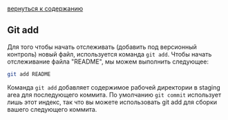 [вернуться к содержанию](/readme.md)

## Git add

Для того чтобы начать отслеживать (добавить под версионный контроль) новый файл, используется команда `git add`. Чтобы начать отслеживание файла "README", мы можем выполнить следующее:

```bash =
git add README
```

Команда `git add` добавляет содержимое рабочей директории в staging area для последующего коммита. По умолчанию `git commit` использует лишь этот индекс, так что вы можете использовать git add для сборки вашего следующего коммита.

